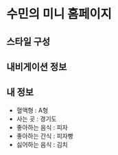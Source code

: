 # 수민의 미니 홈페이지


## 스타일 구성


## 내비게이션 정보


## 내 정보
- 혈액형 : A형
- 사는 곳 : 경기도
- 좋아하는 음식 : 피자
- 좋아하는 간식 : 피자빵
- 싫어하는 음식 : 김치